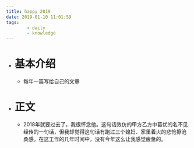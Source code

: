 ```yaml
---
title: happy 2019
date: 2019-01-10 11:01:59
tags:
        - daily
        - knowledge
---
```

* # 基本介绍
    * 每年一篇写给自己的文章
* # 正文
    * 2018年就要过去了，我很怀念他。这句话效仿的甲方乙方中葛优的名不见经传的一句话，但我却觉得这句话有跑过三个媳妇、家里着火的悲怆擦沧桑感。在这工作的几年时间中，没有今年这么让我感觉疲惫的。